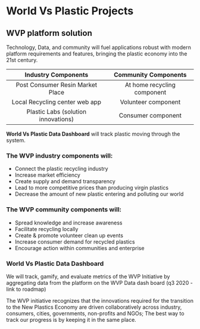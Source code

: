 # World Vs Plastic Projects 

## WVP platform solution

Technology, Data, and community will fuel  applications robust with modern platform requirements and features, bringing the plastic economy into the 21st century.   


| **Industry Components** | **Community Components**|
| :------------------: |:--------------------:| 
|Post Consumer Resin Market Place|At home recycling component| 
| Local Recycling center web app | Volunteer component |
| Plastic Labs (solution innovations)|  Consumer component |

**World Vs Plastic Data Dashboard** will track plastic moving through the system.

### The WVP industry components will: 

- Connect the plastic recycling industry
- Increase market efficiency
- Create supply and demand transparency 
- Lead to more competitive prices than producing virgin plastics
- Decrease the amount of new plastic entering and polluting our world

### The WVP community components will: 

- Spread knowledge and  increase awareness
- Facilitate recycling locally 
- Create & promote volunteer clean up events 
- Increase consumer demand for recycled plastics
- Encourage action within communities and enterprise 

### World Vs Plastic Data Dashboard

We will track, gamify, and evaluate metrics of the WVP Initiative by aggregating data from the platform on the WVP Data dash board (q3 2020 - link to roadmap)

The WVP initiative recognizes that the innovations required for the transition to the New Plastics Economy are driven collaboratively across industry, consumers, cities, governments, non-profits and  NGOs; The best way to track our progress is by keeping it in the same place. 

